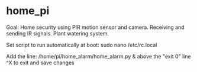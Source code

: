 # home_pi
Goal:
Home security using PIR motion sensor and camera.
Receiving and sending IR signals.
Plant watering system.

Set script to run automatically at boot:
sudo nano /etc/rc.local

Add the line:
/home/pi/home_alarm/home_alarm.py &
above the "exit 0" line
^X to exit and save changes